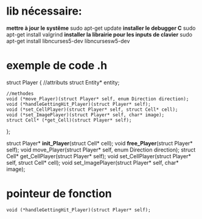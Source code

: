 # lib nécessaire:
**mettre à jour le systême**
    sudo apt-get update
**installer le debugger C**
    sudo apt-get install valgrind
**installer la librairie pour les inputs de clavier** 
    sudo apt-get install libncurses5-dev libncursesw5-dev


# exemple de code .h
struct Player
{
    //attributs
    struct Entity* entity;


    //methodes
    void (*move_Player)(struct Player* self, enum Direction direction);
    void (*handleGettingHit_Player)(struct Player* self);
    void (*set_CellPlayer)(struct Player* self, struct Cell* cell);
    void (*set_ImagePlayer)(struct Player* self, char* image);
    struct Cell* (*get_Cell)(struct Player* self);
};

struct Player* __init_Player__(struct Cell* cell);
void __free_Player__(struct Player* self);
void move_Player(struct Player* self, enum Direction direction);
struct Cell* get_CellPlayer(struct Player* self);
void set_CellPlayer(struct Player* self, struct Cell* cell);
void set_ImagePlayer(struct Player* self, char* image);

# pointeur de fonction
    void (*handleGettingHit_Player)(struct Player* self);


     